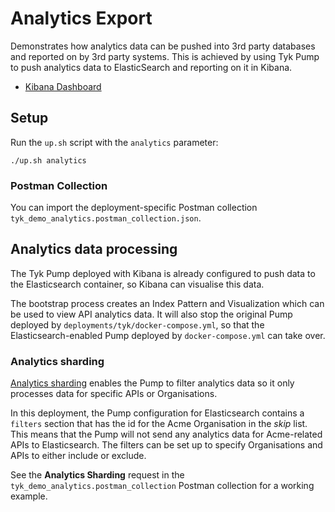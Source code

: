 # Analytics Export

Demonstrates how analytics data can be pushed into 3rd party databases and reported on by 3rd party systems. This is achieved by using Tyk Pump to push analytics data to ElasticSearch and reporting on it in Kibana.

- [Kibana Dashboard](http://localhost:5601)

## Setup

Run the `up.sh` script with the `analytics` parameter:

```
./up.sh analytics
```

### Postman Collection

You can import the deployment-specific Postman collection `tyk_demo_analytics.postman_collection.json`.

## Analytics data processing

The Tyk Pump deployed with Kibana is already configured to push data to the Elasticsearch container, so Kibana can visualise this data.

The bootstrap process creates an Index Pattern and Visualization which can be used to view API analytics data. It will also stop the original Pump deployed by `deployments/tyk/docker-compose.yml`, so that the Elasticsearch-enabled Pump deployed by `docker-compose.yml` can take over.

### Analytics sharding

[Analytics sharding](https://tyk.io/docs/tyk-configuration-reference/tyk-pump-configuration/tyk-pump-configuration/#sharding-analytics-to-different-data-sinks) enables the Pump to filter analytics data so it only processes data for specific APIs or Organisations.

In this deployment, the Pump configuration for Elasticsearch contains a `filters` section that has the id for the Acme Organisation in the *skip* list. This means that the Pump will not send any analytics data for Acme-related APIs to Elasticsearch. The filters can be set up to specify Organisations and APIs to either include or exclude.

See the **Analytics Sharding** request in the `tyk_demo_analytics.postman_collection` Postman collection for a working example.
